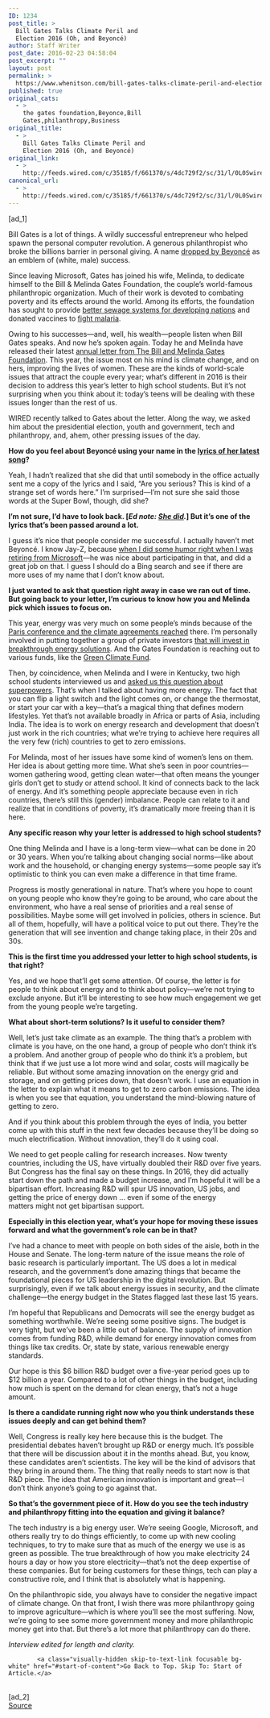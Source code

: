 ```yaml
---
ID: 1234
post_title: >
  Bill Gates Talks Climate Peril and
  Election 2016 (Oh, and Beyoncé)
author: Staff Writer
post_date: 2016-02-23 04:58:04
post_excerpt: ""
layout: post
permalink: >
  https://www.whenitson.com/bill-gates-talks-climate-peril-and-election-2016-oh-and-beyonce/
published: true
original_cats:
  - >
    the gates foundation,Beyonce,Bill
    Gates,philanthropy,Business
original_title:
  - >
    Bill Gates Talks Climate Peril and
    Election 2016 (Oh, and Beyoncé)
original_link:
  - >
    http://feeds.wired.com/c/35185/f/661370/s/4dc729f2/sc/31/l/0L0Swired0N0C20A160C0A20Cbill0Egates0Etalks0Eclimate0Eperil0Eand0Eelection0E20A160Eoh0Eand0Ebeyonce0C/story01.htm
canonical_url:
  - >
    http://feeds.wired.com/c/35185/f/661370/s/4dc729f2/sc/31/l/0L0Swired0N0C20A160C0A20Cbill0Egates0Etalks0Eclimate0Eperil0Eand0Eelection0E20A160Eoh0Eand0Ebeyonce0C/story01.htm
---
```

 [ad_1]
<br><div id=""><p>Bill Gates is a lot of things. A wildly successful entrepreneur who helped spawn the personal computer revolution. A generous philanthropist who broke the billions barrier in personal giving. A name <a href="http://www.wired.com/2016/02/culture-podcast-36/" target="_blank">dropped by Beyoncé</a> as an emblem of (white, male) success.</p>
<p>Since leaving Microsoft, Gates has joined his wife, Melinda, to dedicate himself to the Bill &amp; Melinda Gates Foundation, the couple’s world-famous philanthropic organization. Much of their work is devoted to combating poverty and its effects around the world. Among its efforts, the foundation has sought to provide <a href="http://www.wired.com/2015/01/omniprocessor/">better sewage systems for developing nations</a> and donated vaccines to <a href="http://www.wired.com/2013/11/bill-gates-wired-essay/">fight malaria</a>.</p>
<p>Owing to his successes—and, well, his wealth—people listen when Bill Gates speaks. And now he’s spoken again. Today he and Melinda have released their latest <a href="http://b-gat.es/1QlfJGK">annual letter from The Bill and Melinda Gates Foundation</a>. This year, the issue most on his mind is climate change, and on hers, improving the lives of women. These are the kinds of world-scale issues that attract the couple every year; what’s different in 2016 is their decision to address this year’s letter to high school students. But it’s not surprising when you think about it: today’s teens will be dealing with these issues longer than the rest of us.</p>
<p>WIRED recently talked to Gates about the letter. Along the way, we asked him about the presidential election, youth and government, tech and philanthropy, and, ahem, other pressing issues of the day.</p>
<p><b>How do you feel about Beyoncé using your name in the <a href="http://money.cnn.com/2016/02/08/technology/beyonce-formation-black-bill-gates/" target="_blank">lyrics of her latest song</a>?</b></p>
<p>Yeah, I hadn’t realized that she did that until somebody in the office actually sent me a copy of the lyrics and I said, “Are you serious? This is kind of a strange set of words here.” I’m surprised—I’m not sure she said those words at the Super Bowl, though, did she?</p>
<p><b>I’m not sure, I’d have to look back. [<em>Ed note: <a href="https://www.youtube.com/watch?v=L_Hgh7sPDLM">She did</a>.</em>] But it’s one of the lyrics that’s been passed around a lot. </b></p>
<p>I guess it’s nice that people consider me successful. I actually haven’t met Beyoncé. I know Jay-Z, because <a href="https://youtu.be/v5uw07iEkjU?t=139">when I did some humor right when I was retiring from Microsoft</a>—he was nice about participating in that, and did a great job on that. I guess I should do a Bing search and see if there are more uses of my name that I don’t know about.</p>
<p><b>I just wanted to ask that question right away in case we ran out of time. But going back to your letter, I’m curious to know how you and Melinda pick which issues to focus on.</b></p>
<p>This year, energy was very much on some people’s minds because of the <a href="http://www.wired.com/2015/12/at-paris-climate-talks-negotiators-agree-to-save-the-world/">Paris conference and the climate agreements reached</a> there. I’m personally involved in putting together a group of private investors <a href="http://www.breakthroughenergycoalition.com/">that will invest in breakthrough energy solutions</a>. And the Gates Foundation is reaching out to various funds, like the <a href="http://www.greenclimate.fund/home">Green Climate Fund</a>.</p>
<p>Then, by coincidence, when Melinda and I were in Kentucky, two high school students interviewed us and <a href="http://b-gat.es/1QlfJGK">asked us this question about superpowers</a>. That’s when I talked about having more energy. The fact that you can flip a light switch and the light comes on, or change the thermostat, or start your car with a key—that’s a magical thing that defines modern lifestyles. Yet that’s not available broadly in Africa or parts of Asia, including India. The idea is to work on energy research and development that doesn’t just work in the rich countries; what we’re trying to achieve here requires all the very few (rich) countries to get to zero emissions.</p>
<p>For Melinda, most of her issues have some kind of women’s lens on them. Her idea is about getting more time. What she’s seen in poor countries—women gathering wood, getting clean water—that often means the younger girls don’t get to study or attend school. It kind of connects back to the lack of energy. And it’s something people appreciate because even in rich countries, there’s still this (gender) imbalance. People can relate to it and realize that in conditions of poverty, it’s dramatically more freeing than it is here.</p>
<p><b>Any specific reason why your letter is addressed to high school students?</b></p>
<p>One thing Melinda and I have is a long-term view—what can be done in 20 or 30 years. When you’re talking about changing social norms—like about work and the household, or changing energy systems—some people say it’s optimistic to think you can even make a difference in that time frame.</p>
<p>Progress is mostly generational in nature. That’s where you hope to count on young people who know they’re going to be around, who care about the environment, who have a real sense of priorities and a real sense of possibilities. Maybe some will get involved in policies, others in science. But all of them, hopefully, will have a political voice to put out there. They’re the generation that will see invention and change taking place, in their 20s and 30s.</p>
<p><b>This is the first time you addressed your letter to high school students, is that right?</b></p>
<p>Yes, and we hope that’ll get some attention. Of course, the letter is for people to think about energy and to think about policy—we’re not trying to exclude anyone. But it’ll be interesting to see how much engagement we get from the young people we’re targeting.</p>
<p><b>What about short-term solutions? Is it useful to consider them?</b></p>
<p>Well, let’s just take climate as an example. The thing that’s a problem with climate is you have, on the one hand, a group of people who don’t think it’s a problem. And another group of people who do think it’s a problem, but think that if we just use a lot more wind and solar, costs will magically be reliable. But without some amazing innovation on the energy grid and storage, and on getting prices down, that doesn’t work. I use an equation in the letter to explain what it means to get to zero carbon emissions. The idea is when you see that equation, you understand the mind-blowing nature of getting to zero.</p>
<p>And if you think about this problem through the eyes of India, you better come up with this stuff in the next few decades because they’ll be doing so much electrification. Without innovation, they’ll do it using coal.</p>
<p>We need to get people calling for research increases. Now twenty countries, including the US, have virtually doubled their R&amp;D over five years. But Congress has the final say on these things. In 2016, they did actually start down the path and made a budget increase, and I’m hopeful it will be a bipartisan effort. Increasing R&amp;D will spur US innovation, US jobs, and getting the price of energy down … even if some of the energy matters might not get bipartisan support.</p>
<p><b>Especially in this election year, what’s your hope for moving these issues forward and what the government’s role can be in that?</b></p>
<p>I’ve had a chance to meet with people on both sides of the aisle, both in the House and Senate. The long-term nature of the issue means the role of basic research is particularly important. The US does a lot in medical research, and the government’s done amazing things that became the foundational pieces for US leadership in the digital revolution. But surprisingly, even if we talk about energy issues in security, and the climate challenge—the energy budget in the States flagged last these last 15 years.</p>
<p>I’m hopeful that Republicans and Democrats will see the energy budget as something worthwhile. We’re seeing some positive signs. The budget is very tight, but we’ve been a little out of balance. The supply of innovation comes from funding R&amp;D, while demand for energy innovation comes from things like tax credits. Or, state by state, various renewable energy standards.</p>
<p>Our hope is this $6 billion R&amp;D budget over a five-year period goes up to $12 billion a year. Compared to a lot of other things in the budget, including how much is spent on the demand for clean energy, that’s not a huge amount.</p>
<p><b>Is there a candidate running right now who you think understands these issues deeply and can get behind them?</b></p>
<p>Well, Congress is really key here because this is the budget. The presidential debates haven’t brought up R&amp;D or energy much. It’s possible that there will be discussion about it in the months ahead. But, you know, these candidates aren’t scientists. The key will be the kind of advisors that they bring in around them. The thing that really needs to start now is that R&amp;D piece. The idea that American innovation is important and great—I don’t think anyone’s going to go against that.</p>
<p><b>So that’s the government piece of it. How do you see the tech industry and philanthropy fitting into the equation and giving it balance?</b></p>
<p>The tech industry is a big energy user. We’re seeing Google, Microsoft, and others really try to do things efficiently, to come up with new cooling techniques, to try to make sure that as much of the energy we use is as green as possible. The true breakthrough of how you make electricity 24 hours a day or how you store electricity—that’s not the deep expertise of these companies. But for being customers for these things, tech can play a constructive role, and I think that is absolutely what is happening.</p>
<p>On the philanthropic side, you always have to consider the negative impact of climate change. On that front, I wish there was more philanthropy going to improve agriculture—which is where you’ll see the most suffering. Now, we’re going to see some more government money and more philanthropic money get into that. But there’s a lot more that philanthropy can do there.</p>
<p><em>Interview edited for length and clarity.</em></p>

			<a class="visually-hidden skip-to-text-link focusable bg-white" href="#start-of-content">Go Back to Top. Skip To: Start of Article.</a>

			
</div>
<br>[ad_2]
<br><a href="http://feeds.wired.com/c/35185/f/661370/s/4dc729f2/sc/31/l/0L0Swired0N0C20A160C0A20Cbill0Egates0Etalks0Eclimate0Eperil0Eand0Eelection0E20A160Eoh0Eand0Ebeyonce0C/story01.htm">Source </a>